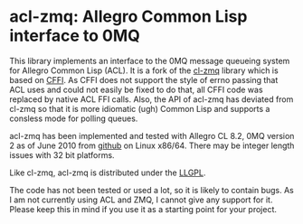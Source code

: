 # acl-zmq: Allegro Common Lisp interface to 0MQ

This library implements an interface to the 0MQ message queueing
system for Allegro Common Lisp (ACL).  It is a fork of the
[cl-zmq](http://repo.or.cz/w/cl-zmq.git) library which is based on
[CFFI](http://common-lisp.net/project/cffi/).  As CFFI does not
support the style of errno passing that ACL uses and could not easily
be fixed to do that, all CFFI code was replaced by native ACL FFI
calls.  Also, the API of acl-zmq has deviated from cl-zmq so that it
is more idiomatic (ugh) Common Lisp and supports a consless mode for
polling queues.

acl-zmq has been implemented and tested with Allegro CL 8.2, 0MQ
version 2 as of June 2010 from
[github](http://github.com/zeromq/zeromq2) on Linux x86/64.  There may
be integer length issues with 32 bit platforms.

Like cl-zmq, acl-zmq is distributed under the
[LLGPL](http://opensource.franz.com/preamble.html).

The code has not been tested or used a lot, so it is likely to 
contain bugs.  As I am not currently using ACL and ZMQ, I cannot give
any support for it.  Please keep this in mind if you use it as a
starting point for your project.